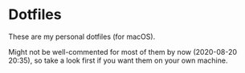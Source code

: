 # Dotfiles

These are my personal dotfiles (for macOS).

Might not be well-commented for most of them by now (2020-08-20 20:35), so take a look first if you want them on your own machine.
